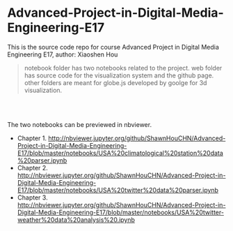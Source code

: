 # Advanced-Project-in-Digital-Media-Engineering-E17
This is the source code repo for course Advanced Project in Digital Media Engineering E17, author: Xiaoshen Hou <br>
> notebook folder has two notebooks related to the project.
> web folder has source code for the visualization system and the github page.
> other folders are meant for globe.js developed by goolge for 3d visualization.
<br>
<br>

The two notebooks can be previewed in nbviewer.
- Chapter 1. http://nbviewer.jupyter.org/github/ShawnHouCHN/Advanced-Project-in-Digital-Media-Engineering-E17/blob/master/notebooks/USA%20climatological%20station%20data%20parser.ipynb
- Chapter 2. http://nbviewer.jupyter.org/github/ShawnHouCHN/Advanced-Project-in-Digital-Media-Engineering-E17/blob/master/notebooks/USA%20twitter%20data%20parser.ipynb
- Chapter 3. http://nbviewer.jupyter.org/github/ShawnHouCHN/Advanced-Project-in-Digital-Media-Engineering-E17/blob/master/notebooks/USA%20twitter-weather%20data%20analysis%20.ipynb

